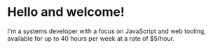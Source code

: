 # Hello and welcome!

I'm a systems developer with a focus on JavaScript and web tooling, available for up to 40 hours per week at a rate of $5/hour.
